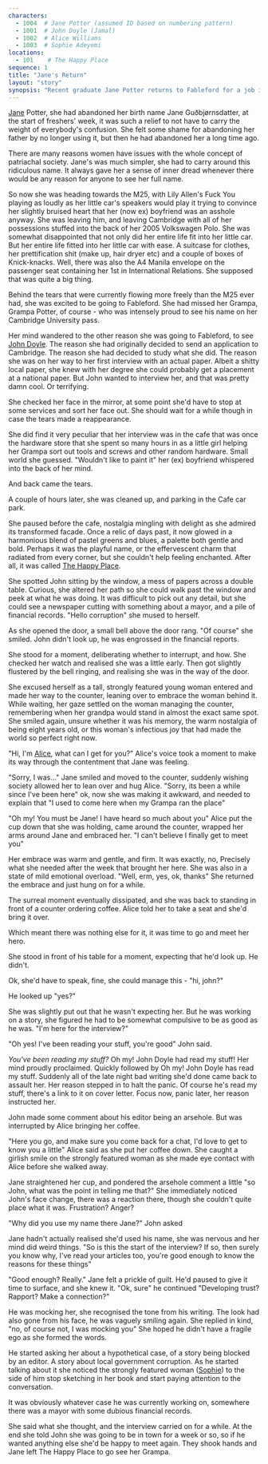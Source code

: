 ```yaml
---
characters: 
  - 1004  # Jane Potter (assumed ID based on numbering pattern)
  - 1001  # John Doyle (Jamal)
  - 1002  # Alice Williams
  - 1003  # Sophie Adeyemi
locations:
  - 101    # The Happy Place
sequence: 1
title: "Jane's Return"
layout: "story"
synopsis: "Recent graduate Jane Potter returns to Fableford for a job interview with John Doyle, bringing emotional baggage from a breakup and nostalgia as she enters The Happy Place, which was once her grandfather's hardware store."
---
```


[Jane](/stories/the-happy-place/characters/1004) Potter, she had abandoned her birth name Jane Guðbjørnsdatter, at the start of freshers' week, it was such a relief to not have to carry the weight of everybody's confusion. She felt some shame for abandoning her father by no longer using it, but then he had abandoned her a long time ago. 

There are many reasons women have issues with the whole concept of patriachal society. Jane's was much simpler, she had to carry around this ridiculous name. It always gave her a sense of inner dread whenever there would be any reason for anyone to see her full name. 

So now she was heading towards the M25, with Lily Allen's Fuck You playing as loudly as her little car's speakers would play it trying to convince her slightly bruised heart that her (now ex) boyfriend was an asshole anyway. She was leaving him, and leaving Cambridge with all of her possessions stuffed into the back of her 2005 Volkswagen Polo. She was somewhat disappointed that not only did her entire life fit into her little car. But her entire life fitted into her little car with ease. A suitcase for clothes, her prettification shit (make up, hair dryer etc) and a couple of boxes of Knick-knacks. Well, there was also the A4 Manila envelope on the passenger seat containing her 1st in International Relations. She supposed that was quite a big thing. 

Behind the tears that were currently flowing more freely than the M25 ever had, she was excited to be going to Fableford. She had missed her Grampa, Grampa Potter, of course - who was intensely proud to see his name on her Cambridge University pass. 

Her mind wandered to the other reason she was going to Fableford, to see [John Doyle](/stories/the-happy-place/characters/1001). The reason she had originally decided to send an application to Cambridge. The reason she had decided to study what she did. The reason she was on her way to her first interview with an actual paper. Albeit a shitty local paper, she knew with her degree she could probably get a placement at a national paper. But John wanted to interview her, and that was pretty damn cool. Or terrifying. 

She checked her face in the mirror, at some point she'd have to stop at some services and sort her face out. She should wait for a while though in case the tears made a reappearance. 

She did find it very peculiar that her interview was in the cafe that was once the hardware store that she spent so many hours in as a little girl helping her Grampa sort out tools and screws and other random hardware. Small world she guessed. "Wouldn't like to paint it" her (ex) boyfriend whispered into the back of her mind. 

And back came the tears. 

A couple of hours later, she was cleaned up, and parking in the Cafe car park.

She paused before the cafe, nostalgia mingling with delight as she admired its transformed facade. Once a relic of days past, it now glowed in a harmonious blend of pastel greens and blues, a palette both gentle and bold. Perhaps it was the playful name, or the effervescent charm that radiated from every corner, but she couldn't help feeling enchanted. After all, it was called [The Happy Place](/stories/the-happy-place/locations/101).

She spotted John sitting by the window, a mess of papers across a double table. Curious, she altered her path so she could walk past the window and peek at what he was doing. It was difficult to pick out any detail, but she could see a newspaper cutting with something about a mayor, and a pile of financial records. "Hello corruption" she mused to herself. 

As she opened the door, a small bell above the door rang. "Of course" she smiled. John didn't look up, he was engrossed in the financial reports.

She stood for a moment, deliberating whether to interrupt, and how. She checked her watch and realised she was a little early. Then got slightly flustered by the bell ringing, and realising she was in the way of the door. 

She excused herself as a tall, strongly featured young woman entered and made her way to the counter, leaning over to embrace the woman behind it. While waiting, her gaze settled on the woman managing the counter, remembering when her grandpa would stand in almost the exact same spot. She smiled again, unsure whether it was his memory, the warm nostalgia of being eight years old, or this woman's infectious joy that had made the world so perfect right now. 

"Hi, I'm [Alice](/stories/the-happy-place/characters/1002), what can I get for you?" Alice's voice took a moment to make its way through the contentment that Jane was feeling. 

"Sorry, I was…" Jane smiled and moved to the counter, suddenly wishing society allowed her to lean over and hug Alice. "Sorry, its been a while since I've been here" ok, now she was making it awkward, and needed to explain that "I used to come here when my Grampa ran the place" 

"Oh my! You must be Jane! I have heard so much about you" Alice put the cup down that she was holding, came around the counter, wrapped her arms around Jane and embraced her. "I can't believe I finally get to meet you" 

Her embrace was warm and gentle, and firm. It was exactly, no, Precisely what she needed after the week that brought her here. She was also in a state of mild emotional overload. "Well, erm, yes, ok, thanks" She returned the embrace and just hung on for a while. 

The surreal moment eventually dissipated, and she was back to standing in front of a counter ordering coffee. Alice told her to take a seat and she'd bring it over. 

Which meant there was nothing else for it, it was time to go and meet her hero. 

She stood in front of his table for a moment, expecting that he'd look up. He didn't. 

Ok, she'd have to speak, fine, she could manage this - "hi, john?" 

He looked up "yes?" 

She was slightly put out that he wasn't expecting her. But he was working on a story, she figured he had to be somewhat compulsive to be as good as he was. "I'm here for the interview?"

"Oh yes! I've been reading your stuff, you're good" John said. 

*You've been reading my stuff?* Oh my! John Doyle had read my stuff! Her mind proudly proclaimed. Quickly followed by Oh my! John Doyle has read my stuff. Suddenly all of the late night bad writing she'd done came back to assault her. Her reason stepped in to halt the panic. Of course he's read my stuff, there's a link to it on cover letter. Focus now, panic later, her reason instructed her. 

John made some comment about his editor being an arsehole. But was interrupted by Alice bringing her coffee. 

"Here you go, and make sure you come back for a chat, I'd love to get to know you a little" Alice said as she put her coffee down. She caught a girlish smile on the strongly featured woman as she made eye contact with Alice before she walked away. 

Jane straightened her cup, and pondered the arsehole comment a little "so John, what was the point in telling me that?" She immediately noticed John's face change, there was a reaction there, though she couldn't quite place what it was. Frustration? Anger? 

"Why did you use my name there Jane?" John asked

Jane hadn't actually realised she'd used his name, she was nervous and her mind did weird things. "So is this the start of the interview? If so, then surely you know why, I've read your articles too, you're good enough to know the reasons for these things" 

"Good enough? Really." Jane felt a prickle of guilt. He'd paused to give it time to surface, and she knew it. "Ok, sure" he continued "Developing trust? Rapport? Make a connection?" 

He was mocking her, she recognised the tone from his writing. The look had also gone from his face, he was vaguely smiling again. She replied in kind, "no, of course not, I was mocking you" She hoped he didn't have a fragile ego as she formed the words. 

He started asking her about a hypothetical case, of a story being blocked by an editor. A story about local government corruption. As he started talking about it she noticed the strongly featured woman ([Sophie](/stories/the-happy-place/characters/1003)) to the side of him stop sketching in her book and start paying attention to the conversation. 

It was obviously whatever case he was currently working on, somewhere there was a mayor with some dubious financial records. 

She said what she thought, and the interview carried on for a while. At the end she told John she was going to be in town for a week or so, so if he wanted anything else she'd be happy to meet again. They shook hands and Jane left The Happy Place to go see her Grampa.
